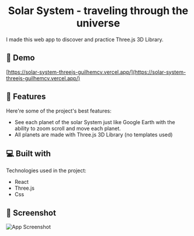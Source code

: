 <h1 align="center" id="title">Solar System - traveling through the universe</h1>

<p id="description">I made this web app to discover and practice Three.js 3D Library.</p>

<h2>🚀 Demo</h2>

[https://solar-system-threejs-guilhemcv.vercel.app/](https://solar-system-threejs-guilhemcv.vercel.app/)

  
  
<h2>🧐 Features</h2>

Here're some of the project's best features:

*   See each planet of the solar System just like Google Earth with the ability to zoom scroll and move each planet.
*   All planets are made with Three.js 3D Library (no templates used)

  
  
<h2>💻 Built with</h2>

Technologies used in the project:

*   React
*   Three.js
*   Css

<h2>📸 Screenshot </h2>

![App Screenshot](https://ibb.co/7KJGF8Z)

